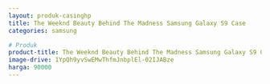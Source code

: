 ```yaml
---
layout: produk-casinghp
title: The Weeknd Beauty Behind The Madness Samsung Galaxy S9 Case
categories: samsung

# Produk
product-title: The Weeknd Beauty Behind The Madness Samsung Galaxy S9 Case
image-drive: 1YpQh9yvSwEMwThfmJnbplEl-02IJABze
harga: 90000
---
```

